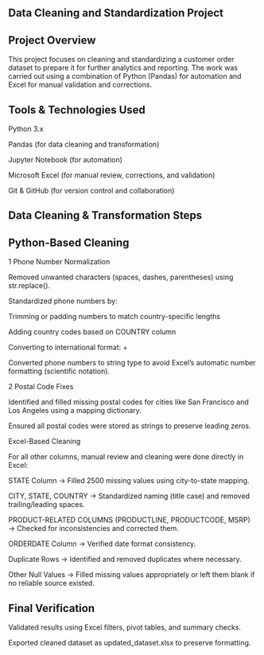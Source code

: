 ## Data Cleaning and Standardization Project
## Project Overview

This project focuses on cleaning and standardizing a customer order dataset to prepare it for further analytics and reporting.
The work was carried out using a combination of Python (Pandas) for automation and Excel for manual validation and corrections.

 ## Tools & Technologies Used

Python 3.x

Pandas (for data cleaning and transformation)

Jupyter Notebook (for automation)

Microsoft Excel (for manual review, corrections, and validation)

Git & GitHub (for version control and collaboration)

## Data Cleaning & Transformation Steps
## Python-Based Cleaning
1️ Phone Number Normalization

Removed unwanted characters (spaces, dashes, parentheses) using str.replace().

Standardized phone numbers by:

Trimming or padding numbers to match country-specific lengths

Adding country codes based on COUNTRY column

Converting to international format: +<CountryCode><Number>

Converted phone numbers to string type to avoid Excel’s automatic number formatting (scientific notation).

2️ Postal Code Fixes

Identified and filled missing postal codes for cities like San Francisco and Los Angeles using a mapping dictionary.

Ensured all postal codes were stored as strings to preserve leading zeros.

 Excel-Based Cleaning

For all other columns, manual review and cleaning were done directly in Excel:

STATE Column → Filled 2500 missing values using city-to-state mapping.

CITY, STATE, COUNTRY → Standardized naming (title case) and removed trailing/leading spaces.

PRODUCT-RELATED COLUMNS (PRODUCTLINE, PRODUCTCODE, MSRP) → Checked for inconsistencies and corrected them.

ORDERDATE Column → Verified date format consistency.

Duplicate Rows → Identified and removed duplicates where necessary.

Other Null Values → Filled missing values appropriately or left them blank if no reliable source existed.

## Final Verification

Validated results using Excel filters, pivot tables, and summary checks.

Exported cleaned dataset as updated_dataset.xlsx to preserve formatting.

